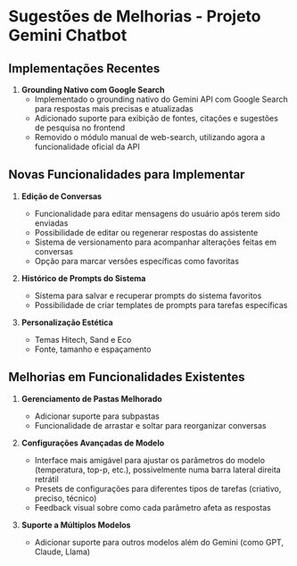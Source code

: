 # Sugestões de Melhorias - Projeto Gemini Chatbot

## Implementações Recentes

1. **Grounding Nativo com Google Search**
   - Implementado o grounding nativo do Gemini API com Google Search para respostas mais precisas e atualizadas
   - Adicionado suporte para exibição de fontes, citações e sugestões de pesquisa no frontend
   - Removido o módulo manual de web-search, utilizando agora a funcionalidade oficial da API

## Novas Funcionalidades para Implementar

1. **Edição de Conversas**
   - Funcionalidade para editar mensagens do usuário após terem sido enviadas
   - Possibilidade de editar ou regenerar respostas do assistente
   - Sistema de versionamento para acompanhar alterações feitas em conversas
   - Opção para marcar versões específicas como favoritas

2. **Histórico de Prompts do Sistema**
   - Sistema para salvar e recuperar prompts do sistema favoritos
   - Possibilidade de criar templates de prompts para tarefas específicas

3. **Personalização Estética**
   - Temas Hitech, Sand e Eco
   - Fonte, tamanho e espaçamento


## Melhorias em Funcionalidades Existentes


1. **Gerenciamento de Pastas Melhorado**
   - Adicionar suporte para subpastas
   - Funcionalidade de arrastar e soltar para reorganizar conversas


2. **Configurações Avançadas de Modelo**
   - Interface mais amigável para ajustar os parâmetros do modelo (temperatura, top-p, etc.), possivelmente numa barra lateral direita retrátil
   - Presets de configurações para diferentes tipos de tarefas (criativo, preciso, técnico)
   - Feedback visual sobre como cada parâmetro afeta as respostas

3. **Suporte a Múltiplos Modelos**
   - Adicionar suporte para outros modelos além do Gemini (como GPT, Claude, Llama)